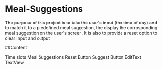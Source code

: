 # Meal-Suggestions
The purpose of this project is to take the user's input (the time of day) and to match it to a predefined meal suggestion, the display the corrosponding meal suggestion on the user's screen. It is also to provide a reset option to clear input and output

##Content

Time slots
Meal Suggestions
Reset Button
Suggest Button
EditText
TextView
